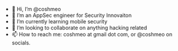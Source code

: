- 👋 Hi, I’m @coshmeo
- 👀 I’m an AppSec engineer for Security Innovaiton
- 🌱 I’m currently learning mobile security
- 💞️ I’m looking to collaborate on anything hacking related
- 📫 How to reach me: coshmeo at gmail dot com, or @coshmeo on socials.

<!---
coshmeo/coshmeo is a ✨ special ✨ repository because its `README.md` (this file) appears on your GitHub profile.
You can click the Preview link to take a look at your changes.
--->
